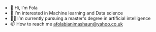 - 👋 Hi, I’m Fola
- 👀 I’m interested in Machine learning and Data science
- 👩‍🎓 I’m currently pursuing a master's degree in artificial intelligence
- 📫 How to reach me afolabianimashaun@yahoo.co.uk 

<!---
Modinat-A/Modinat-A is a ✨ special ✨ repository because its `README.md` (this file) appears on your GitHub profile.
You can click the Preview link to take a look at your changes.
--->
